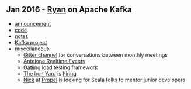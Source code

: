 ## Jan 2016 - [Ryan](https://twitter.com/ryan_d_hartman) on Apache Kafka

* [announcement](http://www.meetup.com/IndyScala/events/227336997/)
* [code](https://github.com/ryandavidhartman/basic-kafka-example)
* [notes](http://ryan-david-hartman.blogspot.com/search?q=kafka+getting+started)
* [Kafka project](https://kafka.apache.org/)
* miscellaneous:
   * [Gitter channel](https://gitter.im/indyscala/chat) for conversations between monthly meetings
   * [Antelope Realtime Events](https://ifwe.github.io/antelope/)
   * [Gatling](http://gatling.io/) load testing framework
   * [The Iron Yard](http://blog.theironyard.com/category/indianapolis/) is [hiring](http://www.indyhackers.org/jobs/java-instructor-the-iron-yard)
   * [Nick](https://twitter.com/BirchStartups) at [Propel](http://propelteam.com/2015/12/the-launch-of-propel/) is looking for Scala folks to mentor junior developers
